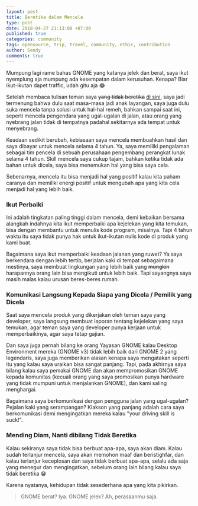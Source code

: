 ```yaml
---
layout: post
title: Beretika dalam Mencela
type: post
date: 2018-04-27 21:13:00 +07:00
published: true
categories: community
tags: opensource, trip, travel, community, ethic, contribution
author: Sendy
comments: true
---
```


Mumpung lagi rame bahas GNOME yang katanya jelek dan berat, saya ikut nyemplung aja mumpung ada kesempatan dalam kerusuhan. Kenapa? Biar ikut-ikutan dapet traffic, udah gitu aja :joy:

Setelah membaca tulisan teman saya ~~yang tidak beretika~~ [di sini](https://ahmadharis.wordpress.com/2018/04/27/gnome-yang-jelek-atau-akhlak-kalian-yang-buruk/), saya jadi termenung bahwa dulu saat masa-masa jadi anak layangan, saya juga dulu suka mencela tanpa solusi untuk hal-hal remeh, bahkan sampai saat ini, seperti mencela pengendara yang ugal-ugalan di jalan, atau orang yang nyebrang jalan tidak di tempatnya padahal sekitarnya ada tempat untuk menyebrang.

Keadaan sedikit berubah, kebiasaan saya mencela membuahkan hasil dan saya dibayar untuk mencela selama 4 tahun. Ya, saya memiliki pengalaman sebagai tim pencela di sebuah perusahaan pengembang perangkat lunak selama 4 tahun. Skill mencela saya cukup tajam, bahkan ketika tidak ada bahan untuk dicela, saya bisa menemukan hal yang bisa saya cela.

Sebenarnya, mencela itu bisa menjadi hal yang positif kalau kita paham caranya dan memiliki energi positif untuk mengubah apa yang kita cela menjadi hal yang lebih baik.

### Ikut Perbaiki

Ini adalah tingkatan paling tinggi dalam mencela, demi kebaikan bersama alangkah indahnya kita ikut memperbaiki apa kejelekan yang kita temukan, bisa dengan membantu untuk menulis kode program, misalnya. Tapi 4 tahun waktu itu saya tidak punya hak untuk ikut-ikutan nulis kode di produk yang kami buat.

Bagaimana saya ikut memperbaiki keadaan jalanan yang ruwet? Ya saya berkendara dengan lebih tertib, berjalan kaki di tempat sebagaimana mestinya, saya membuat lingkungan yang lebih baik yang ~~mungkin~~ harapannya orang lain bisa mengikuti untuk lebih baik. Tapi sayangnya saya masih malas kalau urusan beres-beres rumah.

### Komunikasi Langsung Kepada Siapa yang Dicela / Pemilik yang Dicela

Saat saya mencela produk yang dikerjakan oleh teman saya yang developer, saya langsung membuat laporan tentang kejelekan yang saya temukan, agar teman saya yang developer punya kerjaan untuk memperbaikinya, agar saya tetap gajian.

Dan saya juga pernah bilang ke orang Yayasan GNOME kalau Desktop Environment mereka (GNOME v3) tidak lebih baik dari GNOME 2 yang legendaris, saya juga memberikan alasan kenapa saya mengatakan seperti itu yang kalau saya uraikan bisa sangat panjang. Tapi, pada akhirnya saya bilang kalau saya pemakai GNOME dan akan mempromosikan GNOME kepada komunitas (kecuali orang yang saya promosikan punya hardware yang tidak mumpuni untuk menjalankan GNOME), dan kami saling menghargai.

Bagaimana saya berkomunikasi dengan pengguna jalan yang ugal-ugalan? Pejalan kaki yang serampangan? Klakson yang panjang adalah cara saya berkomunikasi demi mengingatkan mereka kalau "your driving skill is suck!".

### Mending Diam, Nanti dibilang Tidak Beretika

Kalau sekiranya saya tidak bisa berbuat apa-apa, saya akan diam. Kalau sudah terlanjur mencela, saya akan memohon maaf dan beristighfar, dan kalau terlanjur keceplosan dan saya tidak berbuat apa-apa, selalu ada saja yang menegur dan mengingatkan, sebelum orang lain bilang kalau saya tidak beretika :grin:

Karena nyatanya, kehidupan tidak sesederhana apa yang kita pikirkan.

> GNOME berat? Iya. GNOME jelek? Ah, perasaanmu saja.